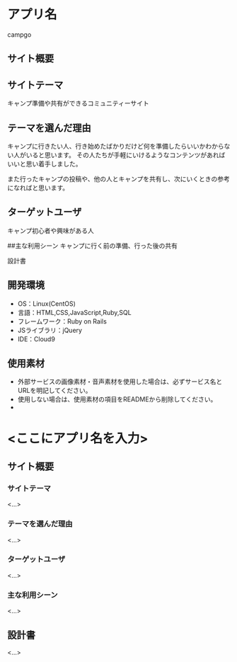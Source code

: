 # アプリ名
campgo

## サイト概要
## サイトテーマ
キャンプ準備や共有ができるコミュニティーサイト

## テーマを選んだ理由
キャンプに行きたい人、行き始めたばかりだけど何を準備したらいいかわからない人がいると思います。
その人たちが手軽にいけるようなコンテンツがあればいいと思い着手しました。

また行ったキャンプの投稿や、他の人とキャンプを共有し、次にいくときの参考になればと思います。

## ターゲットユーザ
キャンプ初心者や興味がある人

##主な利用シーン
キャンプに行く前の準備、行った後の共有

設計書

## 開発環境
- OS：Linux(CentOS)
- 言語：HTML,CSS,JavaScript,Ruby,SQL
- フレームワーク：Ruby on Rails
- JSライブラリ：jQuery
- IDE：Cloud9

## 使用素材
- 外部サービスの画像素材・音声素材を使用した場合は、必ずサービス名とURLを明記してください。
- 使用しない場合は、使用素材の項目をREADMEから削除してください。
-
# <ここにアプリ名を入力>

## サイト概要
### サイトテーマ
<...>

### テーマを選んだ理由
<...>

### ターゲットユーザ
<...>

### 主な利用シーン
<...>

## 設計書
<...>